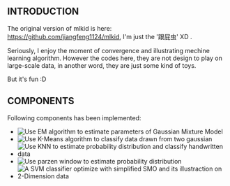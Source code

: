 INTRODUCTION
------------

The original version of mlkid is here: https://github.com/jiangfeng1124/mlkid, I'm just the '跟屁虫' XD .

Seriously, I enjoy the moment of convergence and illustrating mechine learning algorithm. However the codes here, they are not design to play on large-scale data, in another word, they are just some kind of toys.

But it's fun :D

COMPONENTS
----------

Following components has been implemented:

* ![Use EM algorithm to estimate parameters of Gaussian Mixture Model](https://github.com/Oneplus/anothermlkid/tree/master/gmm)
* ![Use K-Means algorithm to classify data drawn from two gaussian](https://github.com/Oneplus/anothermlkid/tree/master/k-means)
* ![Use KNN to estimate probability distribution and classify handwritten data](https://github.com/Oneplus/anothermlkid/tree/master/knn)
* ![Use parzen window to estimate probability distribution](https://github.com/Oneplus/anothermlkid/tree/master/parzen)
* ![A SVM classifier optimize with simplified SMO and its illustraction on 2-Dimension data](https://github.com/Oneplus/anothermlkid/tree/master/svm)